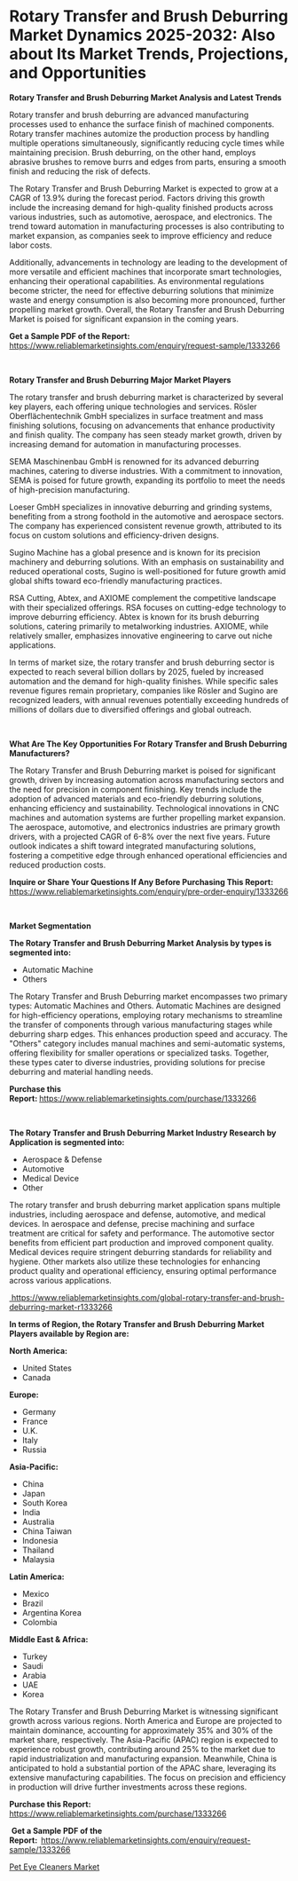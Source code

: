 <p><h1>Rotary Transfer and Brush Deburring Market Dynamics 2025-2032: Also about Its Market Trends, Projections, and Opportunities</h1></p><p><strong>Rotary Transfer and Brush Deburring Market Analysis and Latest Trends</strong></p>
<p><p>Rotary transfer and brush deburring are advanced manufacturing processes used to enhance the surface finish of machined components. Rotary transfer machines automize the production process by handling multiple operations simultaneously, significantly reducing cycle times while maintaining precision. Brush deburring, on the other hand, employs abrasive brushes to remove burrs and edges from parts, ensuring a smooth finish and reducing the risk of defects.</p><p>The Rotary Transfer and Brush Deburring Market is expected to grow at a CAGR of 13.9% during the forecast period. Factors driving this growth include the increasing demand for high-quality finished products across various industries, such as automotive, aerospace, and electronics. The trend toward automation in manufacturing processes is also contributing to market expansion, as companies seek to improve efficiency and reduce labor costs.</p><p>Additionally, advancements in technology are leading to the development of more versatile and efficient machines that incorporate smart technologies, enhancing their operational capabilities. As environmental regulations become stricter, the need for effective deburring solutions that minimize waste and energy consumption is also becoming more pronounced, further propelling market growth. Overall, the Rotary Transfer and Brush Deburring Market is poised for significant expansion in the coming years.</p></p>
<p><strong>Get a Sample PDF of the Report:&nbsp;</strong> <a href="https://www.reliablemarketinsights.com/enquiry/request-sample/1333266?utm_campaign=3497&utm_medium=2&utm_source=Github&utm_content=ia&utm_term=24032025&utm_id=rotary-transfer-and-brush-deburring">https://www.reliablemarketinsights.com/enquiry/request-sample/1333266</a></p>
<p>&nbsp;</p>
<p><strong>Rotary Transfer and Brush Deburring Major Market Players</strong></p>
<p><p>The rotary transfer and brush deburring market is characterized by several key players, each offering unique technologies and services. Rösler Oberflächentechnik GmbH specializes in surface treatment and mass finishing solutions, focusing on advancements that enhance productivity and finish quality. The company has seen steady market growth, driven by increasing demand for automation in manufacturing processes.</p><p>SEMA Maschinenbau GmbH is renowned for its advanced deburring machines, catering to diverse industries. With a commitment to innovation, SEMA is poised for future growth, expanding its portfolio to meet the needs of high-precision manufacturing.</p><p>Loeser GmbH specializes in innovative deburring and grinding systems, benefiting from a strong foothold in the automotive and aerospace sectors. The company has experienced consistent revenue growth, attributed to its focus on custom solutions and efficiency-driven designs.</p><p>Sugino Machine has a global presence and is known for its precision machinery and deburring solutions. With an emphasis on sustainability and reduced operational costs, Sugino is well-positioned for future growth amid global shifts toward eco-friendly manufacturing practices.</p><p>RSA Cutting, Abtex, and AXIOME complement the competitive landscape with their specialized offerings. RSA focuses on cutting-edge technology to improve deburring efficiency. Abtex is known for its brush deburring solutions, catering primarily to metalworking industries. AXIOME, while relatively smaller, emphasizes innovative engineering to carve out niche applications.</p><p>In terms of market size, the rotary transfer and brush deburring sector is expected to reach several billion dollars by 2025, fueled by increased automation and the demand for high-quality finishes. While specific sales revenue figures remain proprietary, companies like Rösler and Sugino are recognized leaders, with annual revenues potentially exceeding hundreds of millions of dollars due to diversified offerings and global outreach.</p></p>
<p>&nbsp;</p>
<p><strong>What Are The Key Opportunities For Rotary Transfer and Brush Deburring Manufacturers?</strong></p>
<p><p>The Rotary Transfer and Brush Deburring market is poised for significant growth, driven by increasing automation across manufacturing sectors and the need for precision in component finishing. Key trends include the adoption of advanced materials and eco-friendly deburring solutions, enhancing efficiency and sustainability. Technological innovations in CNC machines and automation systems are further propelling market expansion. The aerospace, automotive, and electronics industries are primary growth drivers, with a projected CAGR of 6-8% over the next five years. Future outlook indicates a shift toward integrated manufacturing solutions, fostering a competitive edge through enhanced operational efficiencies and reduced production costs.</p></p>
<p><strong>Inquire or Share Your Questions If Any Before Purchasing This Report:</strong> <a href="https://www.reliablemarketinsights.com/enquiry/pre-order-enquiry/1333266?utm_campaign=3497&utm_medium=2&utm_source=Github&utm_content=ia&utm_term=24032025&utm_id=rotary-transfer-and-brush-deburring">https://www.reliablemarketinsights.com/enquiry/pre-order-enquiry/1333266</a></p>
<p>&nbsp;</p>
<p><strong>Market Segmentation</strong></p>
<p><strong>The Rotary Transfer and Brush Deburring Market Analysis by types is segmented into:</strong></p>
<p><ul><li>Automatic Machine</li><li>Others</li></ul></p>
<p><p>The Rotary Transfer and Brush Deburring market encompasses two primary types: Automatic Machines and Others. Automatic Machines are designed for high-efficiency operations, employing rotary mechanisms to streamline the transfer of components through various manufacturing stages while deburring sharp edges. This enhances production speed and accuracy. The "Others" category includes manual machines and semi-automatic systems, offering flexibility for smaller operations or specialized tasks. Together, these types cater to diverse industries, providing solutions for precise deburring and material handling needs.</p></p>
<p><strong>Purchase this Report:&nbsp;</strong><a href="https://www.reliablemarketinsights.com/purchase/1333266?utm_campaign=3497&utm_medium=2&utm_source=Github&utm_content=ia&utm_term=24032025&utm_id=rotary-transfer-and-brush-deburring">https://www.reliablemarketinsights.com/purchase/1333266</a></p>
<p>&nbsp;</p>
<p><strong>The Rotary Transfer and Brush Deburring Market Industry Research by Application is segmented into:</strong></p>
<p><ul><li>Aerospace & Defense</li><li>Automotive</li><li>Medical Device</li><li>Other</li></ul></p>
<p><p>The rotary transfer and brush deburring market application spans multiple industries, including aerospace and defense, automotive, and medical devices. In aerospace and defense, precise machining and surface treatment are critical for safety and performance. The automotive sector benefits from efficient part production and improved component quality. Medical devices require stringent deburring standards for reliability and hygiene. Other markets also utilize these technologies for enhancing product quality and operational efficiency, ensuring optimal performance across various applications.</p></p>
<p><a href="https://www.reliablemarketinsights.com/global-rotary-transfer-and-brush-deburring-market-r1333266?utm_campaign=3497&utm_medium=2&utm_source=Github&utm_content=ia&utm_term=24032025&utm_id=rotary-transfer-and-brush-deburring">&nbsp;https://www.reliablemarketinsights.com/global-rotary-transfer-and-brush-deburring-market-r1333266</a></p>
<p><strong>In terms of Region, the Rotary Transfer and Brush Deburring Market Players available by Region are:</strong></p>
<p>
    <p> <strong> North America: </strong>
        <ul>
            <li>United States</li>
            <li>Canada</li>
        </ul>
        </p> 
    <p> <strong> Europe: </strong>
        <ul>
            <li>Germany</li>
            <li>France</li>
            <li>U.K.</li>
            <li>Italy</li>
            <li>Russia</li>
        </ul>
        </p> 
    <p> <strong> Asia-Pacific: </strong>
        <ul>
            <li>China</li>
            <li>Japan</li>
            <li>South Korea</li>
            <li>India</li>
            <li>Australia</li>
            <li>China Taiwan</li>
            <li>Indonesia</li>
            <li>Thailand</li>
            <li>Malaysia</li>
        </ul>
        </p> 
    <p> <strong> Latin America: </strong>
        <ul>
            <li>Mexico</li>
            <li>Brazil</li>
            <li>Argentina Korea</li>
            <li>Colombia</li>
        </ul>
        </p> 
    <p> <strong> Middle East & Africa: </strong>
        <ul>
            <li>Turkey</li>
            <li>Saudi</li>
            <li>Arabia</li>
            <li>UAE</li>
            <li>Korea</li>
        </ul>
    </p>
    </p>
<p><p>The Rotary Transfer and Brush Deburring Market is witnessing significant growth across various regions. North America and Europe are projected to maintain dominance, accounting for approximately 35% and 30% of the market share, respectively. The Asia-Pacific (APAC) region is expected to experience robust growth, contributing around 25% to the market due to rapid industrialization and manufacturing expansion. Meanwhile, China is anticipated to hold a substantial portion of the APAC share, leveraging its extensive manufacturing capabilities. The focus on precision and efficiency in production will drive further investments across these regions.</p></p>
<p><strong>Purchase this Report: </strong><a href="https://www.reliablemarketinsights.com/purchase/1333266?utm_campaign=3497&utm_medium=2&utm_source=Github&utm_content=ia&utm_term=24032025&utm_id=rotary-transfer-and-brush-deburring">https://www.reliablemarketinsights.com/purchase/1333266</a></p>
<p>&nbsp;<strong>Get a Sample PDF of the Report:&nbsp;&nbsp;</strong><a href="https://www.reliablemarketinsights.com/enquiry/request-sample/1333266?utm_campaign=3497&utm_medium=2&utm_source=Github&utm_content=ia&utm_term=24032025&utm_id=rotary-transfer-and-brush-deburring">https://www.reliablemarketinsights.com/enquiry/request-sample/1333266</a></p>
<p><strong></strong></p>
<p><p><a href="https://github.com/guyotkiferhi/Market-Research-Report-List-1/blob/main/pet-eye-cleaners-market.md?utm_campaign=3497&utm_medium=2&utm_source=Github&utm_content=ia&utm_term=24032025&utm_id=rotary-transfer-and-brush-deburring">Pet Eye Cleaners Market</a></p></p>
